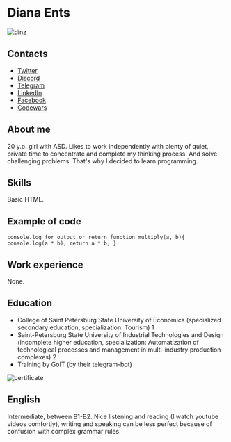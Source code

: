 # Diana Ents
![dinz](https://user-images.githubusercontent.com/93225524/173172244-448eed06-f5e9-4f98-bd3d-848ec74a7edf.jpg)


## Contacts
* [Twitter](https://twitter.com/dinzinz)
* [Discord](https://discordapp.com/users/608689574348193831)
* [Telegram](https://t.me/dinzinz)
* [LinkedIn](https://linkedin.com/in/dinz)
* [Facebook](https://www.facebook.com/dinxinz)
* [Codewars](https://www.codewars.com/users/dinzinz)


## About me
20 y.o. girl with ASD. Likes to work independently with plenty of quiet, private time to concentrate and complete my thinking process. And solve challenging problems. That's why I decided to learn programming.


## Skills
Basic HTML. 


## Example of code
``
console.log for output or return
function multiply(a, b){
  console.log(a * b);
  return a * b;
}
``

## Work experience
None.
## Education
* College of Saint Petersburg State University of Economics (specialized secondary education, specialization: Tourism) 1
* Saint-Petersburg State University of Industrial Technologies and Design (incomplete higher education, specialization: Automatization of technological processes and management in multi-industry production complexes) 2
* Training by GoIT (by their telegram-bot)

![certificate](https://user-images.githubusercontent.com/93225524/173172591-27f879b2-bf48-4c09-bf85-c5b9a23f2cdc.png)

## English
Intermediate, between B1-B2. Nice listening and reading (I watch youtube videos comfortly), writing and speaking can be less perfect because of confusion with complex grammar rules.

